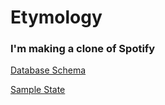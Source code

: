 # Etymology

### I'm making a clone of Spotify 

[Database Schema](https://github.com/romebell/etymology/wiki/Database-Schema)

[Sample State](https://github.com/romebell/etymology/wiki/Sample-State)
